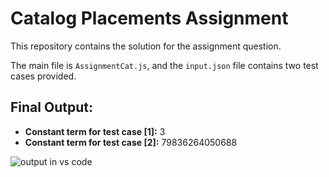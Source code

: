 # Catalog Placements Assignment

This repository contains the solution for the assignment question.

The main file is `AssignmentCat.js`, and the `input.json` file contains two test cases provided.

## Final Output:

- **Constant term for test case [1]:** 3
- **Constant term for test case [2]:** 79836264050688

![output in vs code](https://i.imgur.com/S8EqQcK.png)


